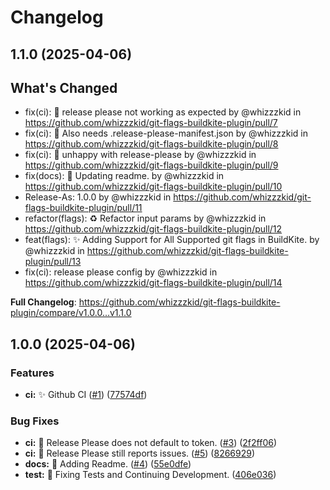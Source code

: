 # Changelog

## 1.1.0 (2025-04-06)

## What's Changed
* fix(ci): 🐛 release please not working as expected  by @whizzzkid in https://github.com/whizzzkid/git-flags-buildkite-plugin/pull/7
* fix(ci): 🐛 Also needs .release-please-manifest.json  by @whizzzkid in https://github.com/whizzzkid/git-flags-buildkite-plugin/pull/8
* fix(ci): 🐛 unhappy with release-please  by @whizzzkid in https://github.com/whizzzkid/git-flags-buildkite-plugin/pull/9
* fix(docs): 📝 Updating readme. by @whizzzkid in https://github.com/whizzzkid/git-flags-buildkite-plugin/pull/10
* Release-As: 1.0.0 by @whizzzkid in https://github.com/whizzzkid/git-flags-buildkite-plugin/pull/11
* refactor(flags): ♻️ Refactor input params by @whizzzkid in https://github.com/whizzzkid/git-flags-buildkite-plugin/pull/12
* feat(flags): ✨ Adding Support for All Supported git flags in BuildKite. by @whizzzkid in https://github.com/whizzzkid/git-flags-buildkite-plugin/pull/13
* fix(ci): release please config by @whizzzkid in https://github.com/whizzzkid/git-flags-buildkite-plugin/pull/14


**Full Changelog**: https://github.com/whizzzkid/git-flags-buildkite-plugin/compare/v1.0.0...v1.1.0

## 1.0.0 (2025-04-06)


### Features

* **ci:** ✨ Github CI  ([#1](https://github.com/whizzzkid/git-flags-buildkite-plugin/issues/1)) ([77574df](https://github.com/whizzzkid/git-flags-buildkite-plugin/commit/77574dfccfda9d54bb10eaa2a24921f29158d535))


### Bug Fixes

* **ci:** 🐛 Release Please does not default to token. ([#3](https://github.com/whizzzkid/git-flags-buildkite-plugin/issues/3)) ([2f2ff06](https://github.com/whizzzkid/git-flags-buildkite-plugin/commit/2f2ff06c2fc594b96c441df342cf99cbec15e5a3))
* **ci:** 🐛 Release Please still reports issues. ([#5](https://github.com/whizzzkid/git-flags-buildkite-plugin/issues/5)) ([8266929](https://github.com/whizzzkid/git-flags-buildkite-plugin/commit/8266929eca77323b52d44d3d1572fe26eedd1f15))
* **docs:** 📝 Adding Readme. ([#4](https://github.com/whizzzkid/git-flags-buildkite-plugin/issues/4)) ([55e0dfe](https://github.com/whizzzkid/git-flags-buildkite-plugin/commit/55e0dfe68d9add3f0101d09deacda291bc9dcf84))
* **test:** 🧪 Fixing Tests and Continuing Development. ([406e036](https://github.com/whizzzkid/git-flags-buildkite-plugin/commit/406e03698d52e65a158d22ff8bdc5a62e76d3c8c))
